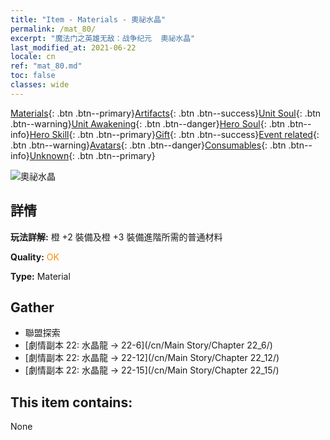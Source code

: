 ```yaml
---
title: "Item - Materials - 奧祕水晶"
permalink: /mat_80/
excerpt: "魔法门之英雄无敌：战争纪元  奧祕水晶"
last_modified_at: 2021-06-22
locale: cn
ref: "mat_80.md"
toc: false
classes: wide
---
```

 [Materials](/ItemsCN/){: .btn .btn--primary}[Artifacts](/ItemsCN/Artifacts/){: .btn .btn--success}[Unit Soul](/ItemsCN/UnitSoul/){: .btn .btn--warning}[Unit Awakening](/ItemsCN/UnitAwakening/){: .btn .btn--danger}[Hero Soul](/ItemsCN/HeroSoul/){: .btn .btn--info}[Hero Skill](/ItemsCN/HeroSkill/){: .btn .btn--primary}[Gift](/ItemsCN/Gift/){: .btn .btn--success}[Event related](/ItemsCN/Events/){: .btn .btn--warning}[Avatars](/ItemsCN/Avatars/){: .btn .btn--danger}[Consumables](/ItemsCN/Consumables/){: .btn .btn--info}[Unknown](/ItemsCN/Unknown/){: .btn .btn--primary}

 ![奧祕水晶](/images/t/i_cailiao_shuijing3.png)

## 詳情
 **玩法詳解:** 橙 +2 裝備及橙 +3 裝備進階所需的普通材料

 **Quality:** <span style="color: #FF8C00">OK</span>

 **Type:** Material

## Gather

*    聯盟探索 
*    [劇情副本 22: 水晶龍 -> 22-6](/cn/Main Story/Chapter 22_6/) 
*    [劇情副本 22: 水晶龍 -> 22-12](/cn/Main Story/Chapter 22_12/) 
*    [劇情副本 22: 水晶龍 -> 22-15](/cn/Main Story/Chapter 22_15/) 

## This item contains:

  None

